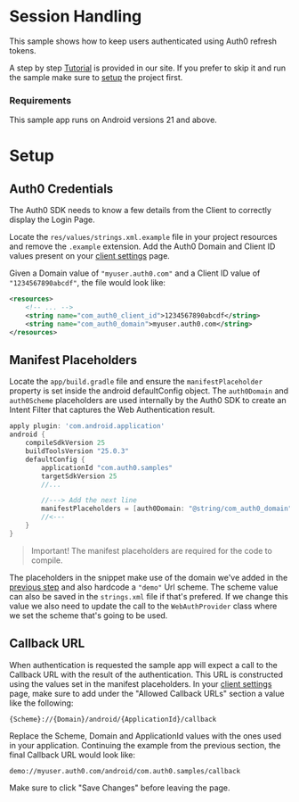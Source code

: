 # Session Handling

This sample shows how to keep users authenticated using Auth0 refresh tokens.

A step by step [Tutorial](./TUTORIAL.md) is provided in our site. If you prefer to skip it and run the sample make sure to [setup](#setup) the project first.

### Requirements

This sample app runs on Android versions 21 and above.

# Setup

## Auth0 Credentials

The Auth0 SDK needs to know a few details from the Client to correctly display the Login Page. 

Locate the `res/values/strings.xml.example` file in your project resources and remove the `.example` extension. Add the Auth0 Domain and Client ID values present on your [client settings](https://manage.auth0.com/#/clients) page.

Given a Domain value of `"myuser.auth0.com"` and a Client ID value of `"1234567890abcdf"`, the file would look like:

```xml
<resources>
    <!-- ... -->
    <string name="com_auth0_client_id">1234567890abcdf</string>
    <string name="com_auth0_domain">myuser.auth0.com</string>
</resources>
```

## Manifest Placeholders

Locate the `app/build.gradle` file and ensure the `manifestPlaceholder` property is set inside the android defaultConfig object. The `auth0Domain` and `auth0Scheme` placeholders are used internally by the Auth0 SDK to create an Intent Filter that captures the Web Authentication result. 

```groovy
apply plugin: 'com.android.application'
android {
    compileSdkVersion 25
    buildToolsVersion "25.0.3"
    defaultConfig {
        applicationId "com.auth0.samples"
        targetSdkVersion 25
        //...

        //---> Add the next line
        manifestPlaceholders = [auth0Domain: "@string/com_auth0_domain", auth0Scheme: "demo"]
        //<---
    }
}
```

> Important! The manifest placeholders are required for the code to compile.

The placeholders in the snippet make use of the domain we've added in the [previous step](#auth0-credentials) and also hardcode a `"demo"` Url scheme. The scheme value can also be saved in the `strings.xml` file if that's prefered. If we change this value we also need to update the call to the `WebAuthProvider` class where we set the scheme that's going to be used.


## Callback URL

When authentication is requested the sample app will expect a call to the Callback URL with the result of the authentication. This URL is constructed using the values set in the manifest placeholders. In your [client settings](https://manage.auth0.com/#/clients) page, make sure to add under the "Allowed Callback URLs" section a value like the following:

```
{Scheme}://{Domain}/android/{ApplicationId}/callback
```

Replace the Scheme, Domain and ApplicationId values with the ones used in your application. Continuing the example from the previous section, the final Callback URL would look like:

```
demo://myuser.auth0.com/android/com.auth0.samples/callback
```

Make sure to click "Save Changes" before leaving the page.